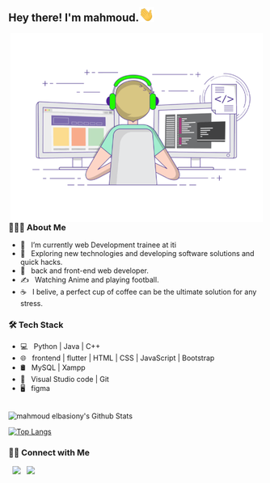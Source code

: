 <h2> Hey there! I'm mahmoud.<img src="https://github.com/mahmoud-elbasiony/mahmoud-elbasiony/blob/main/Hi.gif" width="30px"></h2>
<img align="right" alt="GIF" src="https://github.com/mahmoud-elbasiony/mahmoud-elbasiony/blob/main/gif3.gif" width="500"/>

<h3> 👨🏻‍💻 About Me </h3>

- 🔭 &nbsp; I’m currently web Development trainee at iti
- 🤔 &nbsp; Exploring new technologies and developing software solutions and quick hacks.
- 💼 &nbsp; back and front-end web developer.
- ✍️ &nbsp; Watching Anime and playing football.
- ☕ &nbsp; I belive, a perfect cup of coffee can be the ultimate solution for any stress. 

<h3>🛠 Tech Stack</h3>

- 💻 &nbsp; Python | Java | C++  
- 🌐 &nbsp; frontend | flutter | HTML | CSS | JavaScript | Bootstrap 
- 🛢 &nbsp; MySQL | Xampp
- 🔧 &nbsp; Visual Studio code | Git
- 🖥 &nbsp; figma

<br>

<img align="center" src="https://github-readme-stats.vercel.app/api?username=mahmoud-elbasiony&include_all_commits=true&count_private=true&show_icons=true&line_height=20&title_color=7A7ADB&icon_color=2234AE&text_color=D3D3D3&bg_color=0,000000,130F40" alt="mahmoud elbasiony's Github Stats">

</br>

[![Top Langs](https://github-readme-stats.vercel.app/api/top-langs/?username=mahmoud-elbasiony&layout=compact&text_color=daf7dc&bg_color=151515)](https://github.com/anuraghazra/github-readme-stats)


<h3> 🤝🏻 Connect with Me </h3>

<p align="center">
  
&nbsp; <a href="https://www.linkedin.com/in/mahmoud-elbasiony-01a3a319a/" target="_blank" rel="noopener noreferrer"><img src="https://img.icons8.com/plasticine/100/000000/linkedin.png" width="50" /></a>
&nbsp; <a href="mailto:mahmoud.elbasiony904@gmail.com" target="_blank" rel="noopener noreferrer"><img src="https://img.icons8.com/plasticine/100/000000/gmail.png"  width="50" /></a>
</p>
